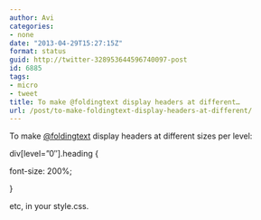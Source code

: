 ```yaml
---
author: Avi
categories:
- none
date: "2013-04-29T15:27:15Z"
format: status
guid: http://twitter-328953644596740097-post
id: 6885
tags:
- micro
- tweet
title: To make @foldingtext display headers at different…
url: /post/to-make-foldingtext-display-headers-at-different/
---
```

To make [@foldingtext](http://twitter.com/foldingtext) display headers at different sizes per level:

div[level=&#8221;0&#8243;].heading {
    
font-size: 200%;
  
}

etc, in your style.css.